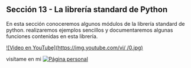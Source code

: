 ## Sección 13 - La librería standard de Python

En esta sección conoceremos algunos módulos de la librería standard de python.
realizaremos ejemplos sencillos y documentaremos algunas funciones contenidas en esta librería.

[![Video en YouTube](https://img.youtube.com/vi/    /0.jpg)](https://www.youtube.com/watch?v=  )

visítame en mi 
[![Página personal](https://img.shields.io/badge/-pagina_personal-blue)](https://edwinsaul.com)
 
